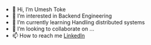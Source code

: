 - 👋 Hi, I’m Umesh Toke
- 👀 I’m interested in Backend Engineering
- 🌱 I’m currently learning Handling distributed systems
- 💞️ I’m looking to collaborate on ...
- 📫 How to reach me [LinkedIn](https://linkedin.com/in/umeshtoke)

<!---
decipherDev/decipherDev is a ✨ special ✨ repository because its `README.md` (this file) appears on your GitHub profile.
You can click the Preview link to take a look at your changes.
--->

